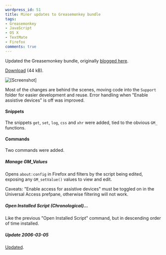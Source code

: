 ```yaml
---
wordpress_id: 51
title: Minor updates to Greasemonkey bundle
tags:
- Greasemonkey
- JavaScript
- OS X
- TextMate
- Firefox
comments: true
---
```

Updated the Greasemonkey bundle, originally <a href="/2006/08/improved-greasemonkey-bundle-for-textmate/">blogged here</a>.

<a href="/uploads/Greasemonkey.tmbundle.zip">Download</a> (44 kB).

<p class="center"><img src="/uploads/gmbundle2.png" alt="[Screenshot]" class="bordered" /></p>

<!--more-->

Most of the changes are behind the scenes, moving code into the <code>Support</code> folder for easier development and reuse. Error handling when "Enable assistive devices" is off was improved.

<h4>Snippets</h4>

The snippets <code>get</code>, <code>set</code>, <code>log</code>, <code>css</code> and <code>xhr</code> were added, tied to the obvious <code>GM_</code> functions.

<h4>Commands</h4>

Two commands were added.

<h5>Manage GM_Values</h5>

Opens <code>about:config</code> in Firefox and filters by the script being edited, exposing any <code>GM_setValue()</code> values to view and edit.

Caveats: "Enable access for assistive devices" must be toggled on in the Universal Access prefpane, otherwise filtering will not work.

<h5>Open Installed Script (Chronological)&hellip;</h5>

Like the previous "Open Installed Script" command, but in descending order of time installed.

<div class="updated">
<h5>Update 2006-03-05</h5>
<p><a href="/2007/03/major-update-to-the-textmate-greasemonkey-bundle/">Updated</a>.</p>
</div>
